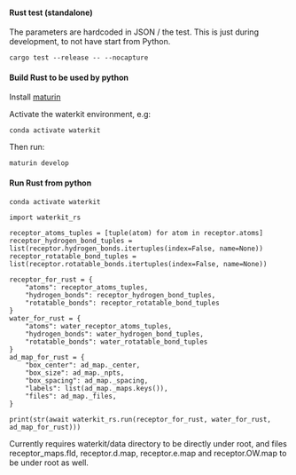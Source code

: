 #### Rust test (standalone)

The parameters are hardcoded in JSON / the test. This is just during development, to not have start from Python.

```
cargo test --release -- --nocapture
```

#### Build Rust to be used by python

Install [maturin](https://github.com/PyO3/maturin?tab=readme-ov-file#usage)

Activate the waterkit environment, e.g:

```
conda activate waterkit
```

Then run:

```
maturin develop
```

#### Run Rust from python

```
conda activate waterkit
```

```
import waterkit_rs

receptor_atoms_tuples = [tuple(atom) for atom in receptor.atoms]
receptor_hydrogen_bond_tuples = list(receptor.hydrogen_bonds.itertuples(index=False, name=None))
receptor_rotatable_bond_tuples = list(receptor.rotatable_bonds.itertuples(index=False, name=None))

receptor_for_rust = {
    "atoms": receptor_atoms_tuples,
    "hydrogen_bonds": receptor_hydrogen_bond_tuples,
    "rotatable_bonds": receptor_rotatable_bond_tuples
}
water_for_rust = {
    "atoms": water_receptor_atoms_tuples,
    "hydrogen_bonds": water_hydrogen_bond_tuples,
    "rotatable_bonds": water_rotatable_bond_tuples
}
ad_map_for_rust = {
    "box_center": ad_map._center,
    "box_size": ad_map._npts,
    "box_spacing": ad_map._spacing,
    "labels": list(ad_map._maps.keys()),
    "files": ad_map._files,
}

print(str(await waterkit_rs.run(receptor_for_rust, water_for_rust, ad_map_for_rust)))
```

Currently requires waterkit/data directory to be directly under root, and files receptor_maps.fld, receptor.d.map, receptor.e.map and receptor.OW.map to be under root as well.
